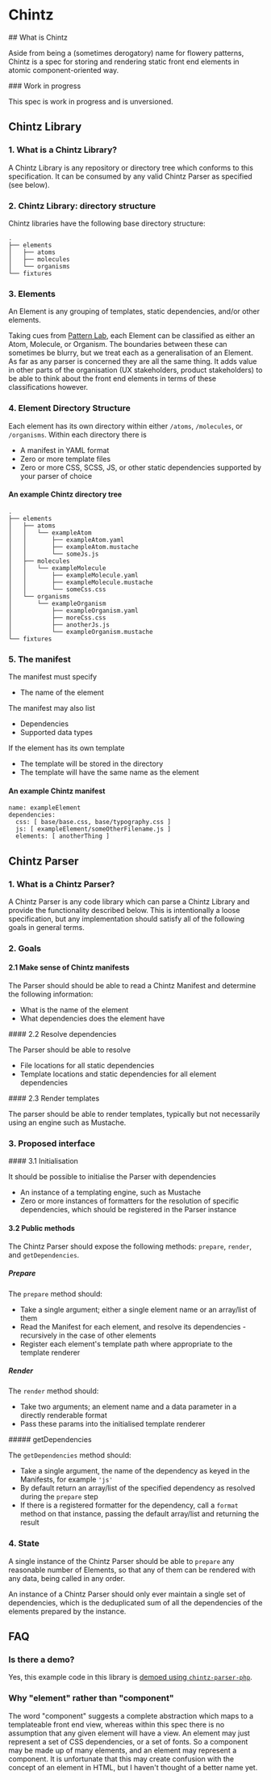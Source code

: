 Chintz
======

## What is Chintz

Aside from being a (sometimes derogatory) name for flowery patterns, Chintz is a spec for storing and rendering static front end elements in atomic component-oriented way.

### Work in progress

This spec is work in progress and is unversioned.

## Chintz Library

### 1. What is a Chintz Library?

A Chintz Library is any repository or directory tree which conforms to this specification. It can be consumed by any valid Chintz Parser as specified (see below).

### 2. Chintz Library: directory structure

Chintz libraries have the following base directory structure:

```
.
├── elements
│   ├── atoms
│   ├── molecules
│   └── organisms
└── fixtures
```

### 3. Elements

An Element is any grouping of templates, static dependencies, and/or other elements.

Taking cues from [Pattern Lab](http://patternlab.io/), each Element can be classified as either an Atom, Molecule, or Organism. The boundaries between these can sometimes be blurry, but we treat each as a generalisation of an Element. As far as any parser is concerned they are all the same thing. It adds value in other parts of the organisation (UX stakeholders, product stakeholders) to be able to think about the front end elements in terms of these classifications however.

### 4. Element Directory Structure

Each element has its own directory within either `/atoms`, `/molecules`, or `/organisms`. Within each directory there is
 - A manifest in YAML format
 - Zero or more template files
 - Zero or more CSS, SCSS, JS, or other static dependencies supported by your parser of choice

#### An example Chintz directory tree

```
.
├── elements
│   ├── atoms
│   │   └── exampleAtom
│   │       ├── exampleAtom.yaml
│   │       ├── exampleAtom.mustache
│   │       └── someJs.js
│   ├── molecules
│   │   └── exampleMolecule
│   │       ├── exampleMolecule.yaml
│   │       ├── exampleMolecule.mustache
│   │       └── someCss.css
│   └── organisms
│       └── exampleOrganism
│           ├── exampleOrganism.yaml
│           ├── moreCss.css
│           ├── anotherJs.js
│           └── exampleOrganism.mustache
└── fixtures
```

### 5. The manifest

The manifest must specify
 - The name of the element

The manifest may also list
 - Dependencies
 - Supported data types

If the element has its own template
 - The template will be stored in the directory
 - The template will have the same name as the element

#### An example Chintz manifest

```
name: exampleElement
dependencies:
  css: [ base/base.css, base/typography.css ]
  js: [ exampleElement/someOtherFilename.js ]
  elements: [ anotherThing ]
```

## Chintz Parser

### 1. What is a Chintz Parser?

A Chintz Parser is any code library which can parse a Chintz Library and provide the functionality described below. This is intentionally a loose specification, but any implementation should satisfy all of the following goals in general terms.

### 2. Goals

#### 2.1 Make sense of Chintz manifests

The Parser should should be able to read a Chintz Manifest and determine the following information:

 - What is the name of the element
 - What dependencies does the element have

#### 2.2 Resolve dependencies

The Parser should be able to resolve

 - File locations for all static dependencies
 - Template locations and static dependencies for all element dependencies

#### 2.3 Render templates

The parser should be able to render templates, typically but not necessarily using an engine such as Mustache.

### 3. Proposed interface

#### 3.1 Initialisation

It should be possible to initialise the Parser with dependencies

 - An instance of a templating engine, such as Mustache
 - Zero or more instances of formatters for the resolution of specific dependencies, which should be registered in the Parser instance

#### 3.2 Public methods

The Chintz Parser should expose the following methods: `prepare`, `render`, and `getDependencies`.

##### Prepare

The `prepare` method should:

 - Take a single argument; either a single element name or an array/list of them
 - Read the Manifest for each element, and resolve its dependencies - recursively in the case of other elements
 - Register each element's template path where appropriate to the template renderer

##### Render

The `render` method should:

 - Take two arguments; an element name and a data parameter in a directly renderable format
 - Pass these params into the initialised template renderer

##### getDependencies

The `getDependencies` method should:

 - Take a single argument, the name of the dependency as keyed in the Manifests, for example `'js'`
 - By default return an array/list of the specified dependency as resolved during the `prepare` step
 - If there is a registered formatter for the dependency, call a `format` method on that instance, passing the default array/list and returning the result

### 4. State

A single instance of the Chintz Parser should be able to `prepare` any reasonable number of Elements, so that any of them can be rendered with any data, being called in any order.

An instance of a Chintz Parser should only ever maintain a single set of dependencies, which is the deduplicated sum of all the dependencies of the elements prepared by the instance.

## FAQ

### Is there a demo?

Yes, this example code in this library is [demoed using `chintz-parser-php`](http://peterchamberlin.com/experiments/chintz-parser-php/index.php).

### Why "element" rather than "component"

The word "component" suggests a complete abstraction which maps to a templateable front end view, whereas within this spec there is no assumption that any given element will have a view. An element may just represent a set of CSS dependencies, or a set of fonts. So a component may be made up of many elements, and an element may represent a component. It is unfortunate that this may create confusion with the concept of an element in HTML, but I haven't thought of a better name yet.
